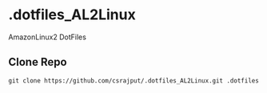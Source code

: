 # .dotfiles_AL2Linux
AmazonLinux2 DotFiles

## Clone Repo

`git clone https://github.com/csrajput/.dotfiles_AL2Linux.git .dotfiles`

